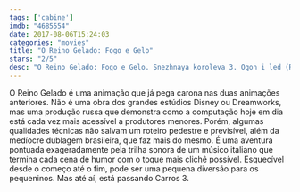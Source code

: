 ```yaml
---
tags: ['cabine']
imdb: "4685554"
date: 2017-08-06T15:24:03
categories: "movies"
title: "O Reino Gelado: Fogo e Gelo"
stars: "2/5"
desc: "O Reino Gelado: Fogo e Gelo. Snezhnaya koroleva 3. Ogon i led (Russia, 2016). Dirigido por Aleksey Tsitsilin. Escrito por Andrey Korenkov, Robert Lence, Vladimir Nikolaev, Aleksey Tsitsilin, Aleksey Zamyslov. Com Alyson Leigh Rosenfeld (Baby Troll), Ivan Okhlobystin (Orm), Garik Kharlamov (General Arrog), Graham Halstead (Rollan), Olga Zubkova (Babushka Orma)."
---
```

O Reino Gelado é uma animação que já pega carona nas duas animações anteriores. Não é uma obra dos grandes estúdios Disney ou Dreamworks, mas uma produção russa que demonstra como a computação hoje em dia está cada vez mais acessível a produtores menores. Porém, algumas qualidades técnicas não salvam um roteiro pedestre e previsível, além da medíocre dublagem brasileira, que faz mais do mesmo. É uma aventura pontuada exageradamente pela trilha sonora de um músico italiano que termina cada cena de humor com o toque mais clichê possível. Esquecível desde o começo até o fim, pode ser uma pequena diversão para os pequeninos. Mas até aí, está passando Carros 3.
